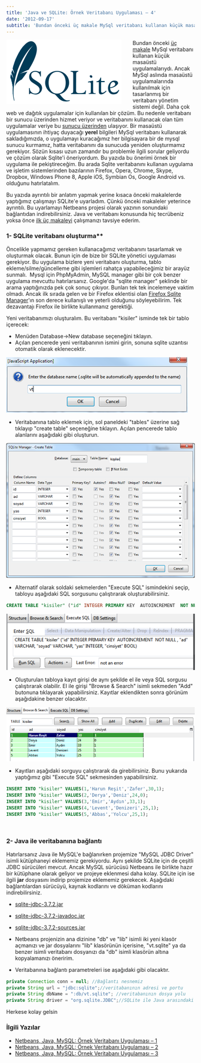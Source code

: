 ```yaml
---
title: 'Java ve SQLite: Örnek Veritabanı Uygulaması – 4'
date: '2012-09-17'
subtitle: 'Bundan önceki üç makale MySql veritabanı kullanan küçük masaüstü uygulamalarıydı. Ancak MySql aslında masaüstü uygulamalarında kullanılmak için tasarlanmış bir veritabanı yönetim sistemi değil.'
---
```


<img align="left" style="margin-right: 30px;margin-bottom: 0px;"  src="img/blog/sqlite.png">


Bundan önceki [üç makale](http://www.hrzafer.com/netbeans-java-mysql-ornek-veritabani-uygulamasi-1) MySql veritabanı kullanan küçük masaüstü uygulamalarıydı. Ancak MySql aslında masaüstü uygulamalarında kullanılmak için tasarlanmış bir veritabanı yönetim sistemi değil. Daha çok web ve dağıtık uygulamalar için kullanılan bir çözüm. Bu nedenle veritabanı bir sunucu üzerinden hizmet veriyor ve veritabanını kullanacak olan tüm uygulamalar veriye bu [sunucu üzerinden](http://www.hrzafer.com/veritabani-tasarimi-ve-sql-01-veritabanina-genel-bakis) ulaşıyor. Bir masaüstü uygulamasının ihtiyaç duyacağı **yerel** bilgileri MySql veritabanı kullanarak sakladığımızda, o uygulamayı kuracağımız her bilgisayara bir de mysql sunucu kurmamız, hatta veritabanını da sunucuda yeniden oluşturmamız gerekiyor. Sözün kısası uzun zamandır bu problemle ilgili sorular geliyordu ve çözüm olarak Sqlite'i öneriyordum. Bu yazıda bu önerimi örnek bir uygulama ile pekiştireceğim. Bu arada Sqlite veritabanını kullanan uygulama ve işletim sistemlerinden bazılarının Firefox, Opera, Chrome, Skype, Dropbox, Windows Phone 8, Apple iOS, Symbian Os, Google Android vs. olduğunu hatırlatalım.

Bu yazıda ayrıntılı bir anlatım yapmak yerine kısaca önceki makalelerde yaptığımız çalışmayı SQLite'e uyarladım. Çünkü önceki makaleler yeterince ayrıntılı. Bu uyarlamayı Netbeans projesi olarak yazının sonundaki bağlantıdan indirebilirsiniz. Java ve veritabanı konusunda hiç tecrübeniz yoksa önce [ilk üç makaleyi](/netbeans-java-mysql-ornek-veritabani-uygulamasi-1) çalışmanızı tavsiye ederim. 

### 1- SQLite veritabanı oluşturma** 

Öncelikle yapmamız gereken kullanacağımız veritabanını tasarlamak ve oluşturmak olacak. Bunun için de bize bir SQLite yönetici uygulaması gerekiyor. Bu uygulama bizlere yeni veritabanı oluşturma, tablo ekleme/silme/güncelleme gibi işlemleri rahatça yapabileceğimiz bir arayüz sunmalı.  Mysql için PhpMyAdmin, MySQL manager gibi bir çok benzer uygulama mevcuttu hatırlarsanız. Google'da "sqlite manager" şeklinde bir arama yaptığınızda pek çok sonuç çıkıyor. Bunları tek tek incelemeye vaktim olmadı. Ancak ilk sırada gelen ve bir Firefox eklentisi olan [Firefox Sqlite Manager](https://addons.thunderbird.net/en-us/firefox/addon/sqlite-manager/)'ın son derece kullanışlı ve yeterli olduğunu söyleyebilirim. Tek dezavantajı Firefox ile birlikte kullanmanız gerektiği. 

Yeni veritabanımızı oluşturalım. Bu veritabanı "kisiler" isminde tek bir tablo içerecek: 

- Menüden Database->New database seçeneğini tıklayın. 
- Açılan pencerede yeni veritabanının ismini girin, sonuna sqlite uzantısı otomatik olarak eklenecektir. 

![new db](img/blog/new_db.png)

- Veritabanına tablo eklemek için, sol paneldeki "tables" üzerine sağ tıklayıp "create table" seçeneğine tıklayın. Açılan pencerede tablo alanlarını aşağıdaki gibi oluşturun. 

![](img/blog/new_table.png "new_table")

- Alternatif olarak soldaki sekmelerden "Execute SQL" ismindekini seçip, tabloyu aşağıdaki SQL sorgusunu çalıştırarak oluşturabilirsiniz.

```sql
CREATE TABLE "kisiler" ("id" INTEGER PRIMARY KEY  AUTOINCREMENT  NOT NULL , "ad" VARCHAR, "soyad" VARCHAR, "yas" INTEGER, "cinsiyet" BOOL)
```

![](img/blog/new_table_sql.png "new_table_sql")

- Oluşturulan tabloya kayıt girişi de aynı şekilde el ile veya SQL sorgusu çalıştırarak olabilir. El ile girişi "Browse & Search" isimli sekmeden "Add" butonuna tıklayarak yapabilirsiniz. Kayıtlar eklendikten sonra görünüm aşağıdakine benzer olacaktır. 

![](img/blog/add_record.png "add_record") 

- Kayıtları aşağıdaki sorguyu çalıştırarak da girebilirsiniz. Bunu yukarıda yaptığımız gibi "Execute SQL" sekmesinden yapabilirsiniz.

```sql
INSERT INTO "kisiler" VALUES(1,'Harun Reşit','Zafer',30,1);
INSERT INTO "kisiler" VALUES(2,'Derya','Deniz',24,0);
INSERT INTO "kisiler" VALUES(3,'Emir','Aydın',33,1);
INSERT INTO "kisiler" VALUES(4,'Levent','Denizeri',25,1);
INSERT INTO "kisiler" VALUES(5,'Abbas','Yolcu',25,1);
```
<br>

### 2- Java ile veritabanına bağlantı

Hatırlarsanız Java ile MySQL'e bağlanırken projemize "MySQL JDBC Driver" isimli kütüphaneyi eklememiz gerekiyordu. Aynı şekilde SQLite için de çeşitli JDBC sürücüleri mevcut. Ancak MySQL sürücüsü Netbeans ile birlikte hazır bir kütüphane olarak geliyor ve projeye eklenmesi daha kolay. SQLite için ise ilgili **jar** dosyasını indirip projemize eklememiz gerekecek. Aşağıdaki bağlantılardan sürücüyü, kaynak kodlarını ve döküman kodlarını indirebilirsiniz.

- [sqlite-jdbc-3.7.2.jar](http://www.xerial.org/maven/repository/artifact/org/xerial/sqlite-jdbc/3.7.2/sqlite-jdbc-3.7.2.jar) 
- [sqlite-jdbc-3.7.2-javadoc.jar](http://www.xerial.org/maven/repository/artifact/org/xerial/sqlite-jdbc/3.7.2/sqlite-jdbc-3.7.2-javadoc.jar) 
- [sqlite-jdbc-3.7.2-sources.jar](http://www.xerial.org/maven/repository/artifact/org/xerial/sqlite-jdbc/3.7.2/sqlite-jdbc-3.7.2-sources.jar) 

- Netbeans projenizin ana dizinine "db" ve "lib" isimli iki yeni klasör açmanızı ve jar dosyalarını "lib" klasörünün içerisine, "vt.sqlite" ya da benzer isimli veritabanı dosyanızı da "db" isimli klasörün altına kopyalamanızı öneririm.
- Veritabanına bağlantı parametreleri ise aşağıdaki gibi olacaktır.

```java
private Connection conn = null; //Bağlantı nesnemiz
private String url = "jdbc:sqlite";//veritabanının adresi ve portu
private String dbName = ":db/vt.sqlite"; //veritabanının dosya yolu
private String driver = "org.sqlite.JDBC";//SQLite ile Java arasındaki bağlantıyı sağlayan JDBC sürücüsü
```

Herkese kolay gelsin

### İlgili Yazılar

- [Netbeans, Java, MySQL: Örnek Veritabanı Uygulaması – 1](/netbeans-java-mysql-ornek-veritabani-uygulamasi-1)
- [Netbeans, Java, MySQL: Örnek Veritabanı Uygulaması – 2](/netbeans-java-mysql-ornek-veritabani-uygulamasi-2)
- [Netbeans, Java, MySQL: Örnek Veritabanı Uygulaması – 3](/netbeans-java-mysql-ornek-veritabani-uygulamasi-3)